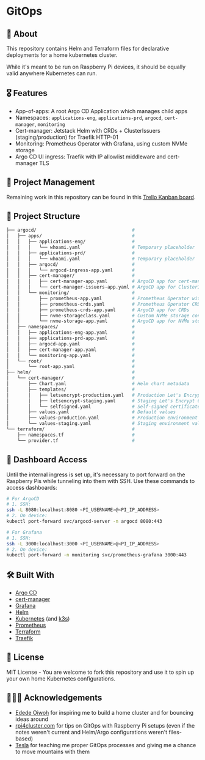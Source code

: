 # GitOps

## 🔎 About

This repository contains Helm and Terraform files for declarative deployments for a home kubernetes cluster.

While it's meant to be run on Raspberry Pi devices, it should be equally valid anywhere Kubernetes can run.

## 🎖️ Features

- App-of-apps: A root Argo CD Application which manages child apps
- Namespaces: `applications-eng`, `applications-prd`, `argocd`, `cert-manager`, `monitoring`
- Cert-manager: Jetstack Helm with CRDs + ClusterIssuers (staging/production) for Traefik HTTP-01
- Monitoring: Prometheus Operator with Grafana, using custom NVMe storage
- Argo CD UI ingress: Traefik with IP allowlist middleware and cert-manager TLS

## 🧱 Project Management

Remaining work in this repository can be found in this [Trello Kanban board](https://trello.com/b/HOJMq7WP/gitops).

## 📁 Project Structure

```bash
├── argocd/                                   #
│   ├── apps/                                 #
│   │   ├── applications-eng/                 #
│   │   │   └── whoami.yaml                   # Temporary placeholder
│   │   ├── applications-prd/                 #
│   │   │   └── whoami.yaml                   # Temporary placeholder
│   │   ├── argocd/                           #
│   │   │   └── argocd-ingress-app.yaml       #
│   │   ├── cert-manager/                     #
│   │   │   ├── cert-manager-app.yaml         # ArgoCD app for cert-manager
│   │   │   └── cert-manager-issuers-app.yaml # ArgoCD app for ClusterIssuers
│   │   └── monitoring/                       #
│   │       ├── prometheus-app.yaml           # Prometheus Operator with Grafana
│   │       ├── prometheus-crds.yaml          # Prometheus Operator CRDs
│   │       ├── prometheus-crds-app.yaml      # ArgoCD app for CRDs
│   │       ├── nvme-storageclass.yaml        # Custom NVMe storage configuration
│   │       └── nvme-storage-app.yaml         # ArgoCD app for NVMe storage
│   ├── namespaces/                           #
│   │   ├── applications-eng-app.yaml         #
│   │   ├── applications-prd-app.yaml         #
│   │   ├── argocd-app.yaml                   #
│   │   ├── cert-manager-app.yaml             #
│   │   └── monitoring-app.yaml               #
│   └── root/                                 #
│       └── root-app.yaml                     #
├── helm/                                     #
│   └── cert-manager/                         #
│       ├── Chart.yaml                        # Helm chart metadata
│       ├── templates/                        #
│       │   ├── letsencrypt-production.yaml   # Production Let's Encrypt ClusterIssuer
│       │   ├── letsencrypt-staging.yaml      # Staging Let's Encrypt ClusterIssuer
│       │   └── selfsigned.yaml               # Self-signed certificate ClusterIssuer
│       ├── values.yaml                       # Default values
│       ├── values-production.yaml            # Production environment values
│       └── values-staging.yaml               # Staging environment values
└── terraform/                                #
    ├── namespaces.tf                         #
    └── provider.tf                           #
```

## 🧐 Dashboard Access

Until the internal ingress is set up, it's necessary to port forward on the Raspberry Pis while tunneling into them with SSH. Use these commands to access dashboards:

```bash
# For ArgoCD
# 1. SSH:
ssh -L 8080:localhost:8080 <PI_USERNAME>@<PI_IP_ADDRESS>
# 2. On device:
kubectl port-forward svc/argocd-server -n argocd 8080:443

# For Grafana
# 1. SSH:
ssh -L 3000:localhost:3000 <PI_USERNAME>@<PI_IP_ADDRESS>
# 2. On device:
kubectl port-forward -n monitoring svc/prometheus-grafana 3000:443
```

## 🛠️ Built With

- [Argo CD](https://argo-cd.readthedocs.io/en/stable/)
- [cert-manager](https://cert-manager.io/)
- [Grafana](https://grafana.com/)
- [Helm](https://helm.sh/docs/)
- [Kubernetes](https://kubernetes.io/) (and [k3s](https://k3s.io/))
- [Prometheus](https://prometheus.io/)
- [Terraform](https://developer.hashicorp.com/terraform)
- [Traefik](https://traefik.io/traefik)

## 📄 License

MIT License - You are welcome to fork this repository and use it to spin up your own home Kubernetes configurations.

## 🙇🏻‍♂️ Acknowledgements

- [Edede Oiwoh](https://github.com/ededejr) for inspiring me to build a home cluster and for bouncing ideas around
- [rpi4cluster.com](https://rpi4cluster.com/) for tips on GitOps with Raspberry Pi setups (even if the notes weren't current and Helm/Argo configurations weren't files-based)
- [Tesla](https://www.tesla.com/) for teaching me proper GitOps processes and giving me a chance to move mountains with them
